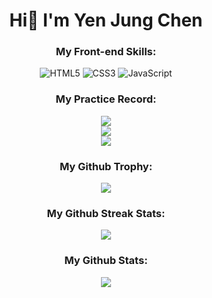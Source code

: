 <h1 align="center">Hi👋 I'm Yen Jung Chen</h1>

<div align="center"> 
<h3>My Front-end Skills:</h3>

![HTML5](https://img.shields.io/badge/HTML5-E34F26?style=for-the-badge&logo=html5&logoColor=white) ![CSS3](https://img.shields.io/badge/CSS3-1572B6?style=for-the-badge&logo=css3&logoColor=white) ![JavaScript](https://img.shields.io/badge/JavaScript-323330?style=for-the-badge&logo=javascript&logoColor=F7DF1E)

<h3>My Practice Record:</h3>
<img src="https://img.shields.io/badge/Codewars-B1361E?style=for-the-badge&logo=Codewars&logoColor=white" />  
<br>
<img src="https://www.codewars.com/users/jacky010080/badges/small" />  
<br>
<img src="https://img.shields.io/badge/-LeetCode-FFA116?style=for-the-badge&logo=LeetCode&logoColor=black" />


<h3>My Github Trophy:</h3>
<img src="https://github-profile-trophy.vercel.app/?username=jacky010080">

<h3>My Github Streak Stats:</h3>
<img src="https://streak-stats.demolab.com/?user=jacky010080">

<h3>My Github Stats:</h3>
<img src="https://github-readme-stats.vercel.app/api?username=jacky010080">
</div> 